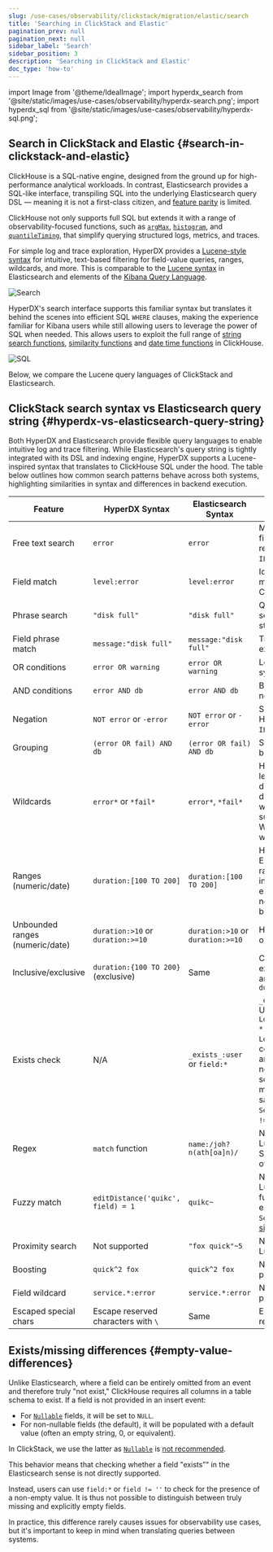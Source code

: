```yaml
---
slug: /use-cases/observability/clickstack/migration/elastic/search
title: 'Searching in ClickStack and Elastic'
pagination_prev: null
pagination_next: null
sidebar_label: 'Search'
sidebar_position: 3
description: 'Searching in ClickStack and Elastic'
doc_type: 'how-to'
---
```


import Image from '@theme/IdealImage';
import hyperdx_search from '@site/static/images/use-cases/observability/hyperdx-search.png';
import hyperdx_sql from '@site/static/images/use-cases/observability/hyperdx-sql.png';

## Search in ClickStack and Elastic {#search-in-clickstack-and-elastic}

ClickHouse is a SQL-native engine, designed from the ground up for high-performance analytical workloads. In contrast, Elasticsearch provides a SQL-like interface, transpiling SQL into the underlying Elasticsearch query DSL — meaning it is not a first-class citizen, and [feature parity](https://www.elastic.co/docs/explore-analyze/query-filter/languages/sql-limitations) is limited. 

ClickHouse not only supports full SQL but extends it with a range of observability-focused functions, such as [`argMax`](/sql-reference/aggregate-functions/reference/argmax), [`histogram`](/sql-reference/aggregate-functions/parametric-functions#histogram), and [`quantileTiming`](/sql-reference/aggregate-functions/reference/quantiletiming), that simplify querying structured logs, metrics, and traces.

For simple log and trace exploration, HyperDX provides a [Lucene-style syntax](/use-cases/observability/clickstack/search) for intuitive, text-based filtering for field-value queries, ranges, wildcards, and more. This is comparable to the [Lucene syntax](https://www.elastic.co/docs/reference/query-languages/query-dsl/query-dsl-query-string-query#query-string-syntax) in Elasticsearch and elements of the [Kibana Query Language](https://www.elastic.co/docs/reference/query-languages/kql).

<Image img={hyperdx_search} alt="Search" size="lg"/>

HyperDX's search interface supports this familiar syntax but translates it behind the scenes into efficient SQL `WHERE` clauses, making the experience familiar for Kibana users while still allowing users to leverage the power of SQL when needed. This allows users to exploit the full range of [string search functions](/sql-reference/functions/string-search-functions), [similarity functions](/sql-reference/functions/string-functions#stringjaccardindex) and [date time functions](/sql-reference/functions/date-time-functions) in ClickHouse.

<Image img={hyperdx_sql} alt="SQL" size="lg"/>

Below, we compare the Lucene query languages of ClickStack and Elasticsearch.

## ClickStack search syntax vs Elasticsearch query string {#hyperdx-vs-elasticsearch-query-string}

Both HyperDX and Elasticsearch provide flexible query languages to enable intuitive log and trace filtering. While Elasticsearch's query string is tightly integrated with its DSL and indexing engine, HyperDX supports a Lucene-inspired syntax that translates to ClickHouse SQL under the hood. The table below outlines how common search patterns behave across both systems, highlighting similarities in syntax and differences in backend execution.

| **Feature** | **HyperDX Syntax** | **Elasticsearch Syntax** | **Comments** |
|-------------------------|----------------------------------------|----------------------------------------|--------------|
| Free text search        | `error` | `error` | Matches across all indexed fields; in ClickStack this is rewritten to a multi-field SQL `ILIKE`. |
| Field match             | `level:error` | `level:error` | Identical syntax. HyperDX matches exact field values in ClickHouse. |
| Phrase search           | `"disk full"` | `"disk full"` | Quoted text matches an exact sequence; ClickHouse uses string equality or `ILIKE`. |
| Field phrase match      | `message:"disk full"` | `message:"disk full"` | Translates to SQL `ILIKE` or exact match. |
| OR conditions           | `error OR warning` | `error OR warning` | Logical OR of terms; both systems support this natively. |
| AND conditions          | `error AND db` | `error AND db` | Both translate to intersection; no difference in user syntax. |
| Negation                | `NOT error` or `-error` | `NOT error` or `-error` | Supported identically; HyperDX converts to SQL `NOT ILIKE`. |
| Grouping                | `(error OR fail) AND db` | `(error OR fail) AND db` | Standard Boolean grouping in both. |
| Wildcards               | `error*` or `*fail*` | `error*`, `*fail*` | HyperDX supports leading/trailing wildcards; ES disables leading wildcards by default for perf. Wildcards within terms are not supported, e.g., `f*ail.` Wildcards must be applied with a field match.|
| Ranges (numeric/date)   | `duration:[100 TO 200]` | `duration:[100 TO 200]` | HyperDX uses SQL `BETWEEN`; Elasticsearch expands to range queries. Unbounded `*` in ranges are not supported e.g. `duration:[100 TO *]`. If needed use `Unbounded ranges` below.|
| Unbounded ranges (numeric/date)   | `duration:>10` or `duration:>=10` | `duration:>10` or `duration:>=10` | HyperDX uses standard SQL operators|
| Inclusive/exclusive     | `duration:{100 TO 200}` (exclusive)    | Same                                   | Curly brackets denote exclusive bounds. `*` in ranges are not supported. e.g. `duration:[100 TO *]`|
| Exists check            | N/A                       | `_exists_:user` or `field:*` | `_exists_` is not supported. Use `LogAttributes.log.file.path: *` for `Map` columns e.g. `LogAttributes`. For root columns, these have to exist and will have a default value if not included in the event. To search for default values or missing columns use the same syntax as Elasticsearch ` ServiceName:*` or `ServiceName != ''`. |
| Regex                   |      `match` function          | `name:/joh?n(ath[oa]n)/` | Not currently supported in Lucene syntax. Users can use SQL and the [`match`](/sql-reference/functions/string-search-functions#match) function or other [string search functions](/sql-reference/functions/string-search-functions).|
| Fuzzy match             |      `editDistance('quikc', field) = 1` | `quikc~` | Not currently supported in Lucene syntax. Distance functions can be used in SQL e.g. `editDistance('rror', SeverityText) = 1` or [other similarity functions](/sql-reference/functions/string-functions#jarosimilarity). |
| Proximity search        | Not supported                       | `"fox quick"~5` | Not currently supported in Lucene syntax. |
| Boosting                | `quick^2 fox` | `quick^2 fox` | Not supported in HyperDX at present. |
| Field wildcard          | `service.*:error` | `service.*:error` | Not supported in HyperDX at present. |
| Escaped special chars   | Escape reserved characters with `\` | Same      | Escaping required for reserved symbols. |

## Exists/missing differences {#empty-value-differences}

Unlike Elasticsearch, where a field can be entirely omitted from an event and therefore truly "not exist," ClickHouse requires all columns in a table schema to exist. If a field is not provided in an insert event:

- For [`Nullable`](/sql-reference/data-types/nullable) fields, it will be set to `NULL`.
- For non-nullable fields (the default), it will be populated with a default value (often an empty string, 0, or equivalent).

In ClickStack, we use the latter as [`Nullable`](/sql-reference/data-types/nullable) is [not recommended](/optimize/avoid-nullable-columns).

This behavior means that checking whether a field "exists”" in the Elasticsearch sense is not directly supported. 

Instead, users can use `field:*` or `field != ''` to check for the presence of a non-empty value. It is thus not possible to distinguish between truly missing and explicitly empty fields.

In practice, this difference rarely causes issues for observability use cases, but it's important to keep in mind when translating queries between systems.

